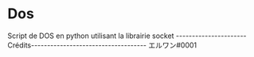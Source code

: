 # Dos
Script de DOS en python utilisant la librairie socket
----------------------Crédits------------------------------------
エルワン#0001

